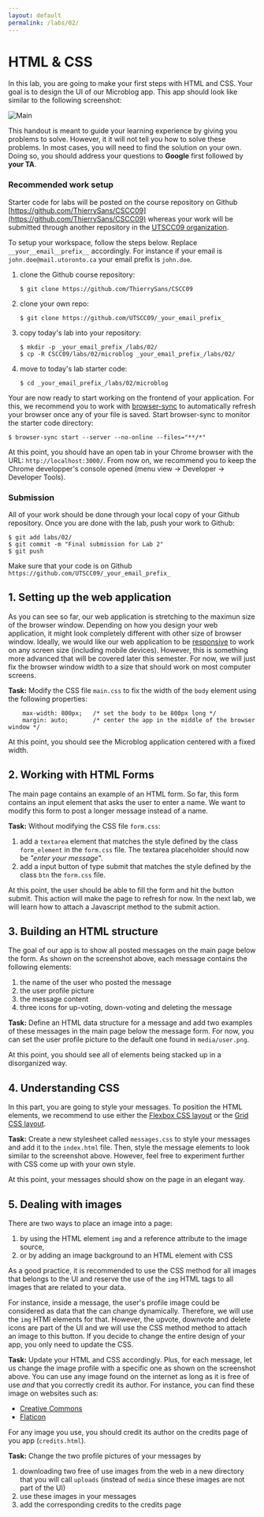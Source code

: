 ```yaml
---
layout: default
permalink: /labs/02/
---
```


# HTML & CSS

In this lab, you are going to make your first steps with HTML and CSS. Your goal is to design the UI of our Microblog app. This app should look like similar to the following screenshot:

<div class="screenshot"><img src="screenshots/main.png" alt="Main"/></div>

This handout is meant to guide your learning experience by giving you problems to solve. However, it it will not tell you how to solve these problems. In most cases, you will need to find the solution on your own. Doing so, you should address your questions to **Google** first followed by **your TA**. 

###  Recommended work setup

Starter code for labs will be posted on the course repository on Github [https://github.com/ThierrySans/CSCC09](https://github.com/ThierrySans/CSCC09) whereas your work will be submitted through another repository in the [UTSCC09 organization](https://github.com/UTSCC09). 

To setup your workspace, follow the steps below. Replace `__your__email__prefix__` accordingly. For instance if your email is `john.doe@mail.utoronto.ca` your email prefix is `john.doe`. 

1. clone the Github course repository:
    
    ```
    $ git clone https://github.com/ThierrySans/CSCC09
    ```

1. clone your own repo:
    
    ```
    $ git clone https://github.com/UTSCC09/_your_email_prefix_
    ```

1. copy today's lab into your repository: 
    
    ```
    $ mkdir -p _your_email_prefix_/labs/02/
    $ cp -R CSCC09/labs/02/microblog _your_email_prefix_/labs/02/
    ```

1. move to today's lab starter code:

    ```
    $ cd _your_email_prefix_/labs/02/microblog
    ```

Your are now ready to start working on the frontend of your application. For this, we recommend you to work with [browser-sync](https://www.browsersync.io/) to automatically refresh your browser once any of your file is saved. Start browser-sync to monitor the starter code directory:

```
$ browser-sync start --server --no-online --files="**/*"
```

At this point, you should have an open tab in your Chrome browser with the URL: `http://localhost:3000/`. From now on, we recommend you to keep the Chrome developper's console opened (menu view -> Developer -> Developer Tools).  

### Submission

All of your work should be done through your local copy of your Github repository. Once you are done with the lab, push your work to Github:

```shell
$ git add labs/02/
$ git commit -m "Final submission for Lab 2"
$ git push
```

Make sure that your code is on Github `https://github.com/UTSCC09/_your_email_prefix_`


## 1. Setting up the web application

As you can see so far, our web application is stretching to the maximun size of the browser window. Depending on how you design your web application, it might look completely different with other size of browser window. Ideally, we would like our web application to be [responsive](https://en.wikipedia.org/wiki/Responsive_web_design) to work on any screen size (including mobile devices). However, this is something more advanced that will be covered later this semester. For now, we will just fix the browser window width to a size that should work on most computer screens. 

**Task:** Modify the CSS file `main.css` to fix the width of the `body` element using the following properties:

```
    max-width: 800px;   /* set the body to be 800px long */
    margin: auto;       /* center the app in the middle of the browser window */ 
```

At this point, you should see the Microblog application centered with a fixed width. 

## 2. Working with HTML Forms

The main page contains an example of an HTML form. So far, this form contains an input element that asks the user to enter a name. We want to modify this form to post a longer message instead of a name.   

**Task:** Without modifying the CSS file `form.css`:  

1. add a `textarea` element that matches the style defined by the class `form_element` in the `form.css` file. The textarea placeholder should now be *"enter your message*".
1. add a input button of type submit that matches the style defined by the class `btn` the `form.css` file. 

At this point, the user should be able to fill the form and hit the button submit. This action will make the page to refresh for now. In the next lab, we will learn how to attach a Javascript method to the submit action. 

## 3. Building an HTML structure

The goal of our app is to show all posted messages on the main page below the form. As shown on the screenshot above, each message contains the following elements: 

1. the name of the user who posted the message
1. the user profile picture
1. the message content
1. three icons for up-voting, down-voting and deleting the message

**Task:** Define an HTML data structure for a message and add two examples of these messages in the main page below the message form. For now, you can set the user profile picture to the default one found in `media/user.png`.

At this point, you should see all of elements being stacked up in a disorganized way. 

## 4. Understanding CSS

In this part, you are going to style your messages. To position the HTML elements, we recommend to use either the [Flexbox CSS layout](https://css-tricks.com/snippets/css/a-guide-to-flexbox/) or the [Grid CSS layout](https://css-tricks.com/snippets/css/complete-guide-grid/). 

**Task:** Create a new stylesheet called `messages.css` to style your messages and add it to the `index.html` file. Then, style the message elements to look similar to the screenshot above. However, feel free to experiment further with CSS come up with your own style. 

At this point, your messages should show on the page in an elegant way.

## 5. Dealing with images

There are two ways to place an image into a page:

1. by using the HTML element `img` and a reference attribute to the image source,
1. or by adding an image background to an HTML element with CSS

As a good practice, it is recommended to use the CSS method for all images that belongs to the UI and reserve the use of the `img` HTML tags to all images that are related to your data. 

For instance, inside a message, the user's profile image could be considered as data that the can change dynamically. Therefore, we will use the `img` HTMl elements for that. However, the upvote, downvote and delete icons are part of the UI and we will use the CSS method method to attach an image to this button. If you decide to change the entire design of your app, you only need to update the CSS. 

**Task:** Update your HTML and CSS accordingly. Plus, for each message, let us change the image profile with a specific one as shown on the screenshot above. You can use any image found on the internet as long as it is free of use *and* that you correctly credit its author. For instance, you can find these image on websites such as: 

- [Creative Commons](https://search.creativecommons.org/)
- [Flaticon](http://www.flaticon.com/)

For any image you use, you should credit its author on the credits page of you app (`credits.html`). 

**Task:** Change the two profile pictures of your messages by

1. downloading two free of use images from the web in a new directory that you will call `uploads` (instead of `media` since these images are not part of the UI)
1. use these images in your messages  
1. add the corresponding credits to the credits page 






